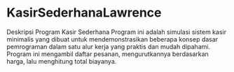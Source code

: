 # KasirSederhanaLawrence

Deskripsi Program Kasir Sederhana
Program ini adalah simulasi sistem kasir minimalis yang dibuat untuk mendemonstrasikan beberapa konsep dasar pemrograman dalam satu alur kerja yang praktis dan mudah dipahami. Program ini mengambil daftar pesanan, mengurutkannya berdasarkan harga, lalu menghitung total biayanya.
